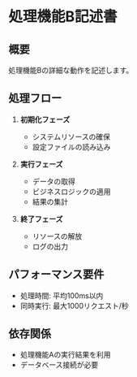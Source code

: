 # 処理機能B記述書

## 概要
処理機能Bの詳細な動作を記述します。

## 処理フロー

1. **初期化フェーズ**
   - システムリソースの確保
   - 設定ファイルの読み込み

2. **実行フェーズ**
   - データの取得
   - ビジネスロジックの適用
   - 結果の集計

3. **終了フェーズ**
   - リソースの解放
   - ログの出力

## パフォーマンス要件
- 処理時間: 平均100ms以内
- 同時実行: 最大1000リクエスト/秒

## 依存関係
- 処理機能Aの実行結果を利用
- データベース接続が必要
